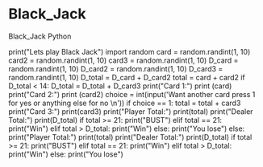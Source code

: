 # Black_Jack
Black_Jack Python

print("Lets play Black Jack")
import random
card = random.randint(1, 10)
card2 = random.randint(1, 10)
card3 = random.randint(1, 10)
D_card = random.randint(1, 10)
D_card2 = random.randint(1, 10)
D_card3 = random.randint(1, 10)
D_total = D_card + D_card2
total = card + card2
if D_total < 14:
    D_total = D_total + D_card3
print("Card 1:")
print (card)
print("Card 2:")
print (card2)
choice = int(input('Want another card press 1 for yes or anything else for no \n'))
if choice == 1:
    total = total + card3
    print("Card 3:")
    print(card3)
    print("Player Total:")
    print(total)
    print("Dealer Total:")
    print(D_total)
    if total >= 21:
        print("BUST")
    elif total == 21:
        print("Win")
    elif total > D_total:
        print("Win")
    else:
        print("You lose")
else:
    print("Player Total:")
    print(total)
    print("Dealer Total:")
    print(D_total)
    if total >= 21:
        print("BUST")
    elif total == 21:
        print("Win")
    elif total > D_total:
        print("Win")
    else:
        print("You lose")
